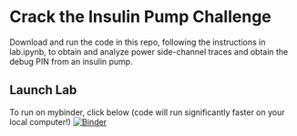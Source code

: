 # Crack the Insulin Pump Challenge
Download and run the code in this repo, following the instructions in lab.ipynb, to obtain and analyze power side-channel traces and obtain the debug PIN from an insulin pump.

## Launch Lab
To run on mybinder, click below (code will run significantly faster on your local computer!)
[![Binder](https://mybinder.org/badge_logo.svg)](https://mybinder.org/v2/gh/dtwalter/sc-lab-biohack/medical_devices?filepath=lab.ipynbH)

